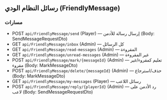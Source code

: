 ## رسائل النظام الودي (FriendlyMessage)

### مسارات

-   POST `api/FriendlyMessage/send` (Player) — إرسال رسالة للأدمن (Body: SendMessageRequestDto)
-   GET `api/FriendlyMessage/inbox` (Admin) — كل الرسائل
-   GET `api/FriendlyMessage/read-messages` (Admin) — المقروءة
-   GET `api/FriendlyMessage/unread-messages` (Admin) — غير المقروءة
-   POST `api/FriendlyMessage/mark/{messageId}` (Admin) — تعليم كمقروء/غير مقروء (Body: MarkMessageDto)
-   POST `api/FriendlyMessage/delete/{messageId}` (Admin) — حذف/استرجاع (Body: MarkMessageDto)
-   GET `api/FriendlyMessage/my-messages` (Player) — رسائل اللاعب
-   POST `api/FriendlyMessage/reply/{playerId}` (Admin) — رد الأدمن على لاعب (Body: SendMessageRequestDto)
